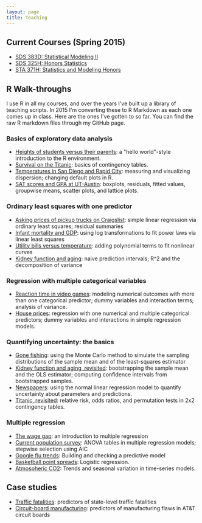 ```yaml
---
layout: page
title: Teaching
---
```


## Current Courses (Spring 2015)

* [SDS 383D: Statistical Modeling II](/SDS383D_Spring2015/)
* [SDS 325H: Honors Statistics](/SDS325H_Spring2015/)
* [STA 371H: Statistics and Modeling Honors](/STA371H_Spring2015/)


## R Walk-throughs

I use R in all my courses, and over the years I've built up a library of teaching scripts.  In 2015 I'm converting these to R Markdown as each one comes up in class.  Here are the ones I've gotten to so far.  You can find the raw R markdown files through my GitHub page.

### Basics of exploratory data analysis
* [Heights of students versus their parents](r/heights/heights.html): a "hello world"-style introduction to the R environment.  
* [Survival on the Titanic](r/titanic/titanic.html): basics of contingency tables.  
* [Temperatures in San Diego and Rapid City](r/citytemps/citytemps.html): measuring and visualizing dispersion; changing default plots in R.
* [SAT scores and GPA at UT-Austin](r/sat/sat.html): boxplots, residuals, fitted values, groupwise means, scatter plots, and lattice plots.    

### Ordinary least squares with one predictor
* [Asking prices of pickup trucks on Craigslist](r/pickup/pickup.html): simple linear regression via ordinary least squares; residual summaries   
* [Infant mortality and GDP](r/infmort/infmort.html): using log transformations to fit power laws via linear least squares   
* [Utility bills versus temperature](r/utilities/utilities.html): adding polynomial terms to fit nonlinear curves     
* [Kidney function and aging](r/creatinine/creatinine.html): naive prediction intervals; R^2 and the decomposition of variance     

### Regression with multiple categorical variables  
* [Reaction time in video games](r/rxntime/rxntime.html): modeling numerical outcomes with more than one categorical predictor; dummy variables and interaction terms; analysis of variance.  
* [House prices](r/house/house.html): regression with one numerical and multiple categorical predictors; dummy variables and interactions in simple regression models.  


### Quantifying uncertainty: the basics   
* [Gone fishing](r/gonefishing/gonefishing.html): using the Monte Carlo method to simulate the sampling distributions of the sample mean and of the least-squares estimator  
* [Kidney function and aging, revisited](r/creatinine/creatinine_bootstrap.html): bootstrapping the sample mean and the OLS estimator; computing confidence intervals from bootstrapped samples.  
* [Newspapers](r/newspapers/newspapers.html): using the normal linear regression model to quantify uncertainty about parameters and predictions.    
* [Titanic, revisited](r/titanic/titanic_permtest.html): relative risk, odds ratios, and permutation tests in 2x2 contingency tables.  


### Multiple regression  
* [The wage gap](r/salary/salary.html): an introduction to multiple regression  
* [Current population survey](r/cps/cps.html): ANOVA tables in multiple regression models; stepwise selection using AIC  
* [Google flu trends](r/flu/flu.html): Building and checking a predictive model  
* [Basketball point spreads](r/bballbets/bballbets.html): Logistic regression.  
* [Atmospheric CO2](r/maunaloa/maunaloa.html): Trends and seasonal variation in time-series models.  



## Case studies  
* [Traffic fatalities](r/trafficdeaths/trafficdeaths.html): predictors of state-level traffic fatalities   
* [Circuit-board manufacturing](r/solder/solder.html): predictors of manufacturing flaws in AT&T circuit boards

  
